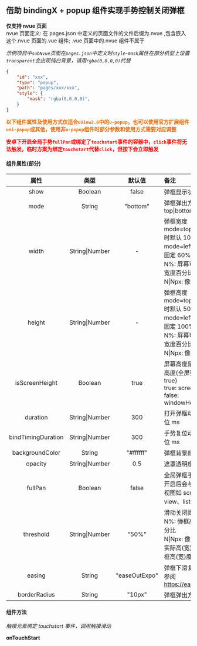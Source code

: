 ## 借助 bindingX + popup 组件实现手势控制关闭弹框

**仅支持 nvue 页面** <br>
nvue 页面定义: 在 pages.json 中定义的页面文件的文件后缀为.nvue ,包含嵌入这个.nvue 页面的.vue 组件; .vue 页面中的.nvue 组件不属于



*示例项目中`subNvue`页面在`pages.json`中定义时`style`-`mask`属性在部分机型上设置`transparent`会出现纯白背景，请用`rgba(0,0,0,0)`代替*

```json
{
    "id": "xxx",
    "type": "popup",
    "path": "pages/xxx/xxx",
    "style": {
        "mask": "rgba(0,0,0,0)",
    }
}
```



**<font style="color:#e96900">以下组件属性及使用方式仅适合`uView2.0`中的`u-popup`，也可以使用官方扩展组件`uni-popup`或其他，使用非`u-popup`组件时部分参数和使用方式需要对应调整</font>**



**<font style="color:red">安卓下开启全局手势`fullPan`或绑定了`touchstart`事件的容器中，`click`事件将无法触发，临时方案为绑定`touchstart`代替`click`，但按下会立即触发</font>**



#### 组件属性(部分)

|        属性        |      类型      |    默认值     | <font align="center">备注</font>                             |
| :----------------: | :------------: | :-----------: | :----------------------------------------------------------- |
|        show        |    Boolean     |     false     | 弹框显示状态                                                 |
|        mode        |     String     |   "bottom"    | 弹框弹出方向 top\|bottom\|left\|right                        |
|       width        | String\|Number |       -       | 弹框宽度 <br> mode=top\|bottom 时默认 100%<br> mode=left\|right 时固定 60%<br/> N%: 屏幕可用高度\|宽度百分比<br/> N\|Npx: 像素高度 |
|       height       | String\|Number |       -       | 弹框高度 <br> mode=top\|bottom 时默认 50%<br> mode=left\|right 时固定 100%<br/> N%: 屏幕可用高度\|宽度百分比<br/> N\|Npx: 像素高度 |
|   isScreenHeight   |    Boolean     |     true      | 屏幕高度是否为全屏高度(全屏弹框时设为 true)<br>true: screenHeight<br>false: windowHeight |
|      duration      | String\|Number |      300      | 打开弹框动画时长 单位 ms                                     |
| bindTimingDuration | String\|Number |      300      | 手势复位动画时长 单位 ms                                     |
|  backgroundColor   |     String     |  "\#ffffff"   | 弹框背景颜色                                                 |
|      opacity       | String\|Number |      0.5      | 遮罩透明度                                                   |
|      fullPan       |    Boolean     |     false     | 全局弹框手势<br>开启后会与内部滚动视图如 scroll-view、list 冲突 |
|     threshold      | String\|Number |     "50%"     | 滑动关闭阈值<br>N%: 弹框高(宽)度百分比<br/>N\|Npx: 像素高度<br>实际高(宽)度低于弹框高(宽)度时为 0 |
|       easing       |     String     | "easeOutExpo" | 弹框下滑复位动画<br>参阅 https://easings.net/                |
|    borderRadius    |     String     |    "10px"     | 弹框弹出方向圆角                                             |

#### 组件方法

_触摸元素绑定 touchstart 事件，调用触摸滑动_

**onTouchStart**
